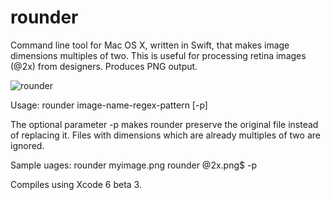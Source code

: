 rounder
=======
Command line tool for Mac OS X, written in Swift, that makes image dimensions multiples of two. This is useful for processing retina images (@2x) from designers. Produces PNG output.

![rounder](http://cl.ly/image/0D040K0p1f0j/rounder.png)

Usage: 
rounder image-name-regex-pattern [-p]

The optional parameter -p makes rounder preserve the original file instead of replacing it. Files with dimensions which are already multiples of two are ignored.

Sample uages:
rounder myimage.png
rounder @2x.png$ -p

Compiles using Xcode 6 beta 3.
